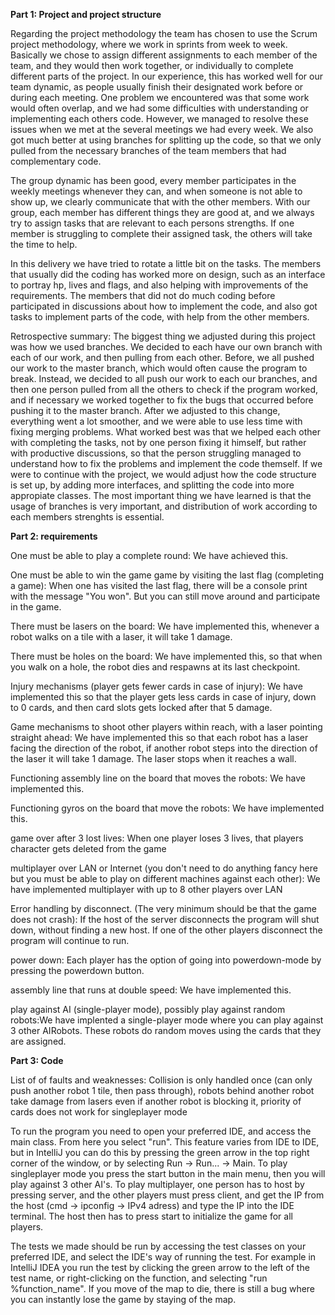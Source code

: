**Part 1: Project and project structure**

Regarding the project methodology the team has chosen to use the Scrum project methodology, where we work in sprints from week to week. Basically we chose to assign different assignments to each member of the team, and they would then work together, or individually to complete different parts of the project. In our experience, this has worked well for our team dynamic, as people usually finish their designated work before or during each meeting. One problem we encountered was that some work would often overlap, and we had some difficulties with understanding or implementing each others code. However, we managed to resolve these issues when we met at the several meetings we had every week. We also got much better at using branches for splitting up the code, so that we only pulled from the necessary branches of the team members that had complementary code. 

The group dynamic has been good, every member participates in the weekly meetings whenever they can, and when someone is not able to show up, we clearly communicate that with the other members. With our group, each member has different things they are good at, and we always try to assign tasks that are relevant to each persons strengths. If one member is struggling to complete their assigned task, the others will take the time to help. 

In this delivery we have tried to rotate a little bit on the tasks. The members that usually did the coding has worked more on design, such as an interface to portray hp, lives and flags, and also helping with improvements of the requirements. The members that did not do much coding before participated in discussions about how to implement the code, and also got tasks to implement parts of the code, with help from the other members. 

Retrospective summary: The biggest thing we adjusted during this project was how we used branches. We decided to each have our own branch with each of our work, and then pulling from each other. Before, we all pushed our work to the master branch, which would often cause the program to break. Instead, we decided to all push our work to each our branches, and then one person pulled from all the others to check if the program worked, and if necessary we worked together to fix the bugs that occurred before pushing it to the master branch. After we adjusted to this change, everything went a lot smoother, and we were able to use less time with fixing merging problems. What worked best was that we helped each other with completing the tasks, not by one person fixing it himself, but rather with productive discussions, so that the person struggling managed to understand how to fix the problems and implement the code themself. If we were to continue with the project, we would adjust how the code structure is set up, by adding more interfaces, and splitting the code into more appropiate classes.
The most important thing we have learned is that the usage of branches is very important, and distribution of work according to each members strenghts is essential.


**Part 2: requirements**

One must be able to play a complete round: We have achieved this.

One must be able to win the game game by visiting the last flag (completing a game): When one has visited the last flag, there will be a console print with the message "You won". But you can still move around and participate in the game.

There must be lasers on the board: We have implemented this, whenever a robot walks on a tile with a laser, it will take 1 damage.

There must be holes on the board: We have implemented this, so that when you walk on a hole, the robot dies and respawns at its last checkpoint.

Injury mechanisms (player gets fewer cards in case of injury): We have implemented this so that the player gets less cards in case of injury, down to 0 cards, and then card slots gets locked after that 5 damage.

Game mechanisms to shoot other players within reach, with a laser pointing straight ahead: We have implemented this so that each robot has a laser facing the direction of the robot, if another robot steps into the direction of the laser it will take 1 damage. The laser stops when it reaches a wall.

Functioning assembly line on the board that moves the robots: We have implemented this.

Functioning gyros on the board that move the robots: We have implemented this.

game over after 3 lost lives: When one player loses 3 lives, that players character gets deleted from the game

multiplayer over LAN or Internet (you don't need to do anything fancy here but you must be able to play on
different machines against each other): We have implemented multiplayer with up to 8 other players over LAN

Error handling by disconnect. (The very minimum should be that the game does not crash): If the host of the server disconnects the program will shut down, without finding a new host. If one of the other players disconnect the program will continue to run.

power down: Each player has the option of going into powerdown-mode by pressing the powerdown button.

assembly line that runs at double speed: We have implemented this.

play against AI (single-player mode), possibly play against random robots:We have implented a single-player mode where you can play against 3 other AIRobots. These robots do random moves using the cards that they are assigned.


**Part 3: Code**

List of of faults and weaknesses:
Collision is only handled once (can only push another robot 1 tile, then pass through), robots behind another robot take damage from lasers even if another robot is blocking it, priority of cards does not work for singleplayer mode


To run the program you need to open your preferred IDE, and access the main class. From here you select "run". This feature varies from IDE to IDE, but in IntelliJ you can do this by pressing the green arrow in the top right corner of the window, or by selecting Run -> Run... -> Main. To play singleplayer mode you press the start button in the main menu, then you will play against 3 other AI's. To play multiplayer, one person has to host by pressing server, and the other players must press client, and get the IP from the host (cmd -> ipconfig -> IPv4 adress) and type the IP into the IDE terminal. The host then has to press start to initialize the game for all players.

The tests we made should be run by accessing the test classes on your preferred IDE, and select the IDE's way of running the test. For example in IntelliJ IDEA you run the test by clicking the green arrow to the left of the test name, or right-clicking on the function, and selecting "run %function_name". If you move of the map to die, there is still a bug where you can instantly lose the game by staying of the map.




